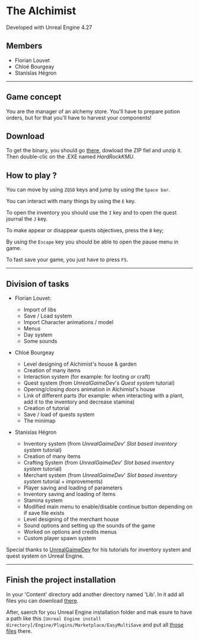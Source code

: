 # The Alchimist

Developed with Unreal Engine 4.27

## Members

- Florian Louvet
- Chloé Bourgeay
- Stanislas Hégron

---

## Game concept

You are the manager of an alchemy store. You'll have to prepare potion orders, but for that you'll have to harvest your components!

## Download

To get the binary, you should go [there](https://epitechfr-my.sharepoint.com/:u:/g/personal/stanislas_hegron_epitech_eu/EbF4U9OCFv1AkZ9yP_BZjngBjuE1I07oTimnw2JzUND4Kw?e=cZNvQX), dowload the ZIP fiel and unzip it. Then double-clic on the .EXE named _HardRockKMU_.

## How to play ?

You can move by using `ZQSD` keys and jump by using the `Space bar`.

You can interact with many things by using the `E` key.

To open the inventory you should use the `I` key and to open the quest journal the `J` key.

To make appear or disappear quests objectives, press the `B` key;

By using the `Escape` key you should be able to open the pause menu in game.

To fast save your game, you just have to press `F5`.

---

## Division of tasks

- Florian Louvet:

  - Import of libs
  - Save / Load system
  - Import Character animations / model
  - Menus
  - Day system
  - Some sounds

- Chloé Bourgeay

  - Level designing of Alchimist's house & garden
  - Creation of many items
  - Interaction system (for example: for looting or craft)
  - Quest system (from _UnrealGaimeDev_'s _Quest system_ tutorial)
  - Opening/closing doors animation in Alchimist's house
  - Link of different parts (for example: when interacting with a plant, add it to the inventory and decrease stamina)
  - Creation of tutorial
  - Save / load of quests system
  - The minimap

- Stanislas Hégron

  - Inventory system (from _UnrealGaimeDev_' _Slot based inventory system_ tutorial)
  - Creation of many items
  - Crafting System (from _UnrealGaimeDev_' _Slot based inventory system_ tutorial)
  - Merchant system (from _UnrealGaimeDev_' _Slot based inventory system_ tutorial + improvements)
  - Player saving and loading of parameters
  - Inventory saving and loading of items
  - Stamina system
  - Modified main menu to enable/disable continue button depending on if save file exists
  - Level designing of the merchant house
  - Sound options and setting up the sounds of the game
  - Worked on options and credits menus
  - Custom player spawn system

Special thanks to [UnrealGaimeDev](https://www.youtube.com/channel/UCRnPBe1tJpXA0lccx_U1mww) for his tutorials for inventory system and quest system on Unreal Engine.

---

## Finish the project installation

In your 'Content' directory add another directory named 'Lib'. In it add all files you can download [there](https://epitechfr-my.sharepoint.com/:f:/g/personal/florian_louvet_epitech_eu/EuqH0NGe3_hHmevo7ol5SScBdtyyE3qPoJ12CCB6Op5KkQ?e=Yumrp4).

After, saerch for you Unreal Engine installation folder and mak esure to have a path like this `[Unreal Engine install directory]/Engine/Plugins/Marketplace/EasyMultiSave` and put all [those files](https://epitechfr-my.sharepoint.com/personal/florian_louvet_epitech_eu/_layouts/15/onedrive.aspx?originalPath=aHR0cHM6Ly9lcGl0ZWNoZnItbXkuc2hhcmVwb2ludC5jb20vOmY6L2cvcGVyc29uYWwvZmxvcmlhbl9sb3V2ZXRfZXBpdGVjaF9ldS9FbFQ5eU1nemJiSkdvMFRMNEhycVo1NEItalRwQlBiOHhIZjNoSVFLYmgzVkJnP3J0aW1lPVR5WDZGMkNQMlVn&id=%2Fpersonal%2Fflorian%5Flouvet%5Fepitech%5Feu%2FDocuments%2FPlugins%2FMarketplace%2FEasyMultiSave) there.
